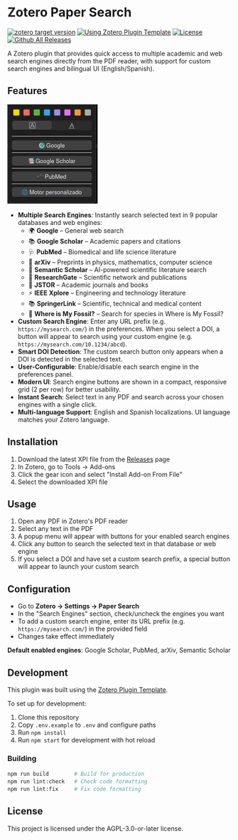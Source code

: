 # Zotero Paper Search

[![zotero target version](https://img.shields.io/badge/Zotero-7-green?style=flat-square&logo=zotero&logoColor=CC2936)](https://www.zotero.org)
[![Using Zotero Plugin Template](https://img.shields.io/badge/Using-Zotero%20Plugin%20Template-blue?style=flat-square&logo=github)](https://github.com/windingwind/zotero-plugin-template)
[![License](https://img.shields.io/github/license/MiguelDLM/BFEX.svg)](https://github.com//MiguelDLM/zotero-paper-search/blob/main/LICENSE)
[![Github All Releases](https://img.shields.io/github/downloads/MiguelDLM/zotero-paper-search/total.svg)](https://github.com/MiguelDLM/zotero-paper-search/releases)

A Zotero plugin that provides quick access to multiple academic and web search engines directly from the PDF reader, with support for custom search engines and bilingual UI (English/Spanish).

## Features

![Zotero Paper Search menu](./Screenshot.png)

- **Multiple Search Engines**: Instantly search selected text in 9 popular databases and web engines:
  - 🌍 **Google** – General web search
  - 📚 **Google Scholar** – Academic papers and citations
  - 🩺 **PubMed** – Biomedical and life science literature
  - 🔬 **arXiv** – Preprints in physics, mathematics, computer science
  - 🧠 **Semantic Scholar** – AI-powered scientific literature search
  - 🔬 **ResearchGate** – Scientific network and publications
  - 📖 **JSTOR** – Academic journals and books
  - ⚡ **IEEE Xplore** – Engineering and technology literature
  - 📚 **SpringerLink** – Scientific, technical and medical content
  - 🦕 **Where is My Fossil?** – Search for species in Where is My Fossil?
- **Custom Search Engine**: Enter any URL prefix (e.g. `https://mysearch.com/`) in the preferences. When you select a DOI, a button will appear to search using your custom engine (e.g. `https://mysearch.com/10.1234/abcd`).
- **Smart DOI Detection**: The custom search button only appears when a DOI is detected in the selected text.
- **User-Configurable**: Enable/disable each search engine in the preferences panel.
- **Modern UI**: Search engine buttons are shown in a compact, responsive grid (2 per row) for better usability.
- **Instant Search**: Select text in any PDF and search across your chosen engines with a single click.
- **Multi-language Support**: English and Spanish localizations. UI language matches your Zotero language.

## Installation

1. Download the latest XPI file from the [Releases](../../releases) page
2. In Zotero, go to Tools → Add-ons
3. Click the gear icon and select "Install Add-on From File"
4. Select the downloaded XPI file

## Usage

1. Open any PDF in Zotero's PDF reader
2. Select any text in the PDF
3. A popup menu will appear with buttons for your enabled search engines
4. Click any button to search the selected text in that database or web engine
5. If you select a DOI and have set a custom search prefix, a special button will appear to launch your custom search

## Configuration

- Go to **Zotero → Settings → Paper Search**
- In the "Search Engines" section, check/uncheck the engines you want
- To add a custom search engine, enter its URL prefix (e.g. `https://mysearch.com/`) in the provided field
- Changes take effect immediately

**Default enabled engines**: Google Scholar, PubMed, arXiv, Semantic Scholar

## Development

This plugin was built using the [Zotero Plugin Template](https://github.com/windingwind/zotero-plugin-template).

To set up for development:

1. Clone this repository
2. Copy `.env.example` to `.env` and configure paths
3. Run `npm install`
4. Run `npm start` for development with hot reload

### Building

```bash
npm run build        # Build for production
npm run lint:check   # Check code formatting
npm run lint:fix     # Fix code formatting
```

## License

This project is licensed under the AGPL-3.0-or-later license.
